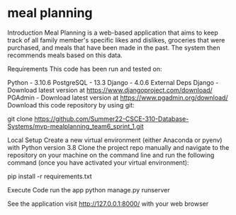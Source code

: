 # meal planning

Introduction
Meal Planning is a web-based application that aims to keep track of all family member's specific likes and dislikes, groceries that were purchased, and meals that have been made in the past. The system then recommends meals based on this data.

Requirements
This code has been run and tested on:

Python - 3.10.6
PostgreSQL - 13.3
Django - 4.0.6
External Deps
Django - Download latest version at https://www.djangoproject.com/download/
PGAdmin - Download latest version at https://www.pgadmin.org/download/
Download this code repository by using git:

git clone https://github.com/Summer22-CSCE-310-Database-Systems/mvp-mealplanning_team6_sprint_1.git

Local Setup
Create a new virtual environment (either Anaconda or pyenv) with Python version 3.8 Clone the project repo manually and navigate to the repository on your machine on the command line and run the following command (once you have activated your virtual environment):

pip install -r requirements.txt

Execute Code
run the app python manage.py runserver

See the application visit http://127.0.0.1:8000/ with your web browser
